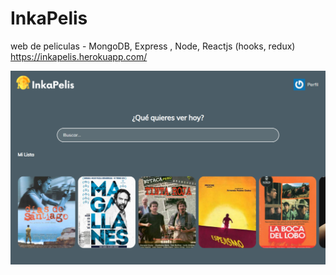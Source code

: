 # InkaPelis
web de peliculas - MongoDB, Express , Node, Reactjs (hooks, redux) 
https://inkapelis.herokuapp.com/ 


![inkapelis-home](https://raw.githubusercontent.com/jkevinfg/InkaPelis/master/frontend/src/frontend/assets/static/inkapelis.png)

